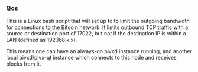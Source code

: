 ### Qos ###

This is a Linux bash script that will set up tc to limit the outgoing bandwidth for connections to the Bitcoin network. It limits outbound TCP traffic with a source or destination port of 17022, but not if the destination IP is within a LAN (defined as 192.168.x.x).

This means one can have an always-on pivxd instance running, and another local pivxd/pivx-qt instance which connects to this node and receives blocks from it.
